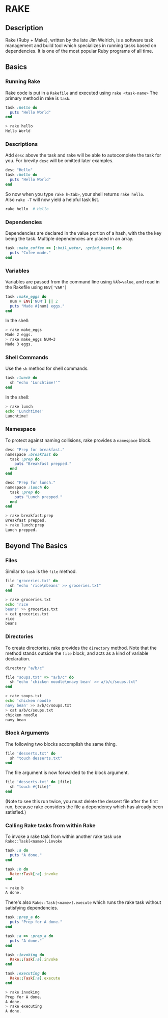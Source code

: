 # RAKE

## Description
Rake (Ruby + Make), written by the late Jim Weirich,
is a software task management and build tool
which specializes in running tasks based on dependencies. 
It is one of the most popular Ruby programs of all time.
 
## Basics
### Running Rake
Rake code is put in a `Rakefile` and executed using `rake <task-name>` The primary method in rake is `task`.
```ruby
task :hello do
  puts "Hello World"
end
```
```sh
> rake hello
Hello World
```
### Descriptions
Add `desc` above the task and rake will be able to autocomplete the task for you.
For brevity `desc` will be omitted later examples.
```ruby
desc "Hello"
task :hello do
  puts "Hello World"
end
```
So now when you type `rake h<tab>`, your shell returns `rake hello`.  
Also `rake -T` will now yield a helpful task list.
```sh
rake hello  # Hello
```
### Dependencies
Dependencies are declared in the value portion of a hash, with the the key being the task.
Multiple dependencies are placed in an array.
```ruby
task :make_coffee => [:boil_water, :grind_beans] do
  puts "Cofee made."
end
```
### Variables
Variables are passed from the command line using `VAR=value`, and read in the Rakefile using `ENV['VAR']`
```ruby
task :make_eggs do
  num = ENV['NUM'] || 2
  puts "Made #{num} eggs."
end
```
In the shell:
```sh
> rake make_eggs
Made 2 eggs.
> rake make_eggs NUM=3
Made 3 eggs.
```
### Shell Commands
Use the `sh` method for shell commands.
```ruby
task :lunch do
  sh "echo 'Lunchtime!'"
end
```
In the shell:
```sh
> rake lunch
echo 'Lunchtime!'
Lunchtime!
```

### Namespace
To protect against naming collisions, rake provides a `namespace` block.
```ruby
desc "Prep for breakfast."
namespace :breakfast do
  task :prep do
    puts "Breakfast prepped."
  end
end

desc "Prep for lunch."
namespace :lunch do
  task :prep do
    puts "Lunch prepped."
  end
end
```
```sh
> rake breakfast:prep
Breakfast prepped.
> rake lunch:prep
Lunch prepped.
```

## Beyond The Basics
### Files
Similar to `task` is the `file` method.
```ruby
file 'groceries.txt' do
  sh "echo 'rice\nbeans' >> groceries.txt"
end
```
```sh
> rake groceries.txt
echo 'rice
beans' >> groceries.txt
> cat groceries.txt 
rice
beans
```
### Directories
To create directories, rake provides the `directory` method. Note that
the method stands outside the `file` block, and acts as a kind of variable declaration.
```ruby
directory "a/b/c"

file "soups.txt" => "a/b/c" do
  sh "echo 'chicken noodle\nnavy bean' >> a/b/c/soups.txt"
end
```
```sh
> rake soups.txt
echo 'chicken noodle
navy bean' >> a/b/c/soups.txt
> cat a/b/c/soups.txt 
chicken noodle
navy bean
```
### Block Arguments
The following two blocks accomplish the same thing.
```ruby
file 'desserts.txt' do
  sh "touch desserts.txt"
end
```
The file argument is now forwarded to the block argument.
```ruby
file 'desserts.txt' do |file|
  sh "touch #{file}"
end
```
(Note to see this run twice, you must delete the dessert file after the first run, because rake considers the file a dependency which has already been satisfied.)

### Calling Rake tasks from within Rake
To invoke a rake task from within another rake task use `Rake::Task[<name>].invoke`
```ruby
task :a do
  puts "A done."
end

task :b do
  Rake::Task[:a].invoke
end
```
```sh
> rake b
A done.
```
There's also `Rake::Task[<name>].execute` which runs the rake task without satisfying dependencies.
```ruby
task :prep_a do
  puts "Prep for A done."
end

task :a => :prep_a do
  puts "A done."
end

task :invoking do
  Rake::Task[:a].invoke
end

task :executing do
  Rake::Task[:a].execute
end
```
```sh
> rake invoking
Prep for A done.
A done.
> rake executing
A done.
```



